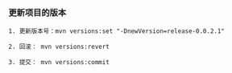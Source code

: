 ### 更新项目的版本

~~~
1. 更新版本号：mvn versions:set "-DnewVersion=release-0.0.2.1"

2. 回滚： mvn versions:revert

3. 提交： mvn versions:commit
~~~